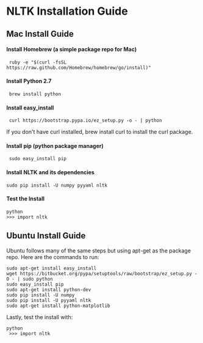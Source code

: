 NLTK Installation Guide
====

## Mac Install Guide

#### Install Homebrew (a simple package repo for Mac)
    
     ruby -e "$(curl -fsSL https://raw.github.com/Homebrew/homebrew/go/install)"

#### Install Python 2.7
     brew install python 

#### Install easy_install
     curl https://bootstrap.pypa.io/ez_setup.py -o - | python
     
If you don't have curl installed, brew install curl to install the curl package.

#### Install pip (python package manager)

     sudo easy_install pip

#### Install NLTK and its dependencies
    sudo pip install -U numpy pyyaml nltk

#### Test the Install
    python 
    >>> import nltk

## Ubuntu Install Guide

Ubuntu follows many of the same steps but using apt-get as the package repo. Here are the commands to run:

    sudo apt-get install easy_install 
    wget https://bitbucket.org/pypa/setuptools/raw/bootstrap/ez_setup.py -O - | sudo python 
    sudo easy_install pip 
    sudo apt-get install python-dev 
    sudo pip install -U numpy 
    sudo pip install -U pyyaml nltk
    sudo apt-get install python-matplotlib

Lastly, test the install with:

    python
     >>> import nltk

